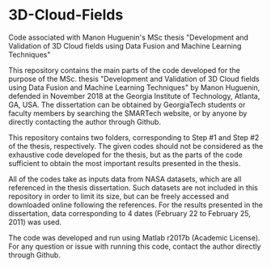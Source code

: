 # 3D-Cloud-Fields
Code associated with Manon Huguenin's MSc thesis "Development and Validation of 3D Cloud fields using Data Fusion and Machine Learning Techniques"

This repository contains the main parts of the code developed for the purpose of the MSc. thesis "Development and Validation of 3D Cloud fields using Data Fusion and Machine Learning Techniques" by Manon Huguenin, defended in November 2018 at the Georgia Institute of Technology, Atlanta, GA, USA. The dissertation can be obtained by GeorgiaTech students or faculty members by searching the SMARTech website, or by anyone by directly contacting the author through Github.

This repository contains two folders, corresponding to Step #1 and Step #2 of the thesis, respectively. The given codes should not be considered as the exhaustive code developed for the thesis, but as the parts of the code sufficient to obtain the most important results presented in the thesis. 

All of the codes take as inputs data from NASA datasets, which are all referenced in the thesis dissertation. Such datasets are not included in this repository in order to limit its size, but can be freely accessed and downloaded online following the references. For the results presented in the dissertation, data corresponding to 4 dates (February 22 to February 25, 2011) was used. 

The code was developed and run using Matlab r2017b (Academic License). For any question or issue with running this code, contact the author directly through Github. 
